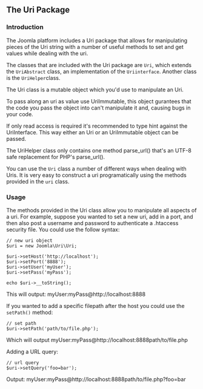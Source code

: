 ## The Uri Package

### Introduction

The Joomla platform includes a Uri package that allows for manipulating pieces of the Uri string with a number of useful methods to set and get values while dealing with the uri.

The classes that are included with the Uri package are `Uri`,  which extends the   `UriAbstract` class, an implementation of the `Uriinterface`. Another class is the `UriHelper`class. 

The Uri class is a mutable object which you'd use to manipulate an Uri.

To pass along an uri as value use UriImmutable, this object gurantees that the code you pass the object into can't manipulate it and, causing bugs in your code.

If only read access is required it's recommended to type hint against the UriInterface. This way either an Uri or an UriImmutable object can be passed.

The UriHelper class only contains one method parse_url() that's an UTF-8 safe replacement for PHP's parse_url().

You can use the `Uri` class a number of different ways when dealing with Uris. It is very easy to construct a uri programatically using the methods provided in the `uri` class. 


### Usage

The methods provided in the Uri class allow you to manipulate all aspects of a uri. For example, suppose you wanted to set a new uri, add in a port, and then also post a username and password to authenticate a .htaccess security file. You could use the follow syntax:

```
// new uri object
$uri = new Joomla\Uri\Uri;

$uri->setHost('http://localhost');
$uri->setPort('8888');
$uri->setUser('myUser');
$uri->setPass('myPass');

echo $uri->__toString();
``` 
This will output: 
   myUser:myPass@http://localhost:8888

If you wanted to add a specific filepath after the host you could use the `setPath()` method:

```
// set path
$uri->setPath('path/to/file.php');
```

Which will output
   myUser:myPass@http://localhost:8888path/to/file.php

Adding a URL query:
```
// url query
$uri->setQuery('foo=bar');
```

Output:
   myUser:myPass@http://localhost:8888path/to/file.php?foo=bar
